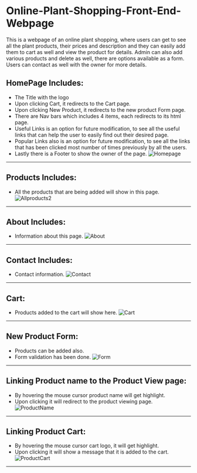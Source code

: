 # Online-Plant-Shopping-Front-End-Webpage
This is a webpage of an online plant shopping, where users can get to see all the plant products, their prices and description and they can easily add them to cart as well and view the product for details. Admin can also add various products and delete as well, there are options available as a form. Users can contact as well with the owner for more details.


##  HomePage Includes:
  - The Title with the logo 
  - Upon clicking Cart, it redirects to the Cart page.
  - Upon clicking New Product, it redirects to the new product Form page. 
  - There are Nav bars which includes 4 items, each redirects to its html page. 
  - Useful Links is an option for future modification, to see all the useful links that can help the user to easily find out their desired page. 
  - Popular Links also is an option for future modification, to see all the links that has been clicked most number of times previously by all the users. 
  - Lastly there is a Footer to show the owner of the page.
  ![Homepage](homepage.png)
---


##  Products Includes:
  - All the products that are being added will show in this page.
  ![Allproducts2](AllProducts2.png)
---
 
 ##  About Includes:
  - Information about this page.
  ![About](about.png)
---

 ##  Contact Includes:
  - Contact information.
  ![Contact](contact.png)
---

 ##  Cart:
  - Products added to the cart will show here.
  ![Cart](cartItems.png)
---

 ##  New Product Form:
  - Products can be added also.
  - Form validation has been done.
  ![Form](form.png)
---

 ##  Linking Product name to the Product View page:
  - By hovering the mouse cursor product name will get highlight.
  - Upon clicking it will redirect to the product viewing page.
  ![ProductName](ProductName2.png)
---

 ##  Linking Product Cart:
  - By hovering the mouse cursor cart logo, it will get highlight.
  - Upon clicking it will show a message that it is added to the cart.
  ![ProductCart](ProductCart2.png)
---

